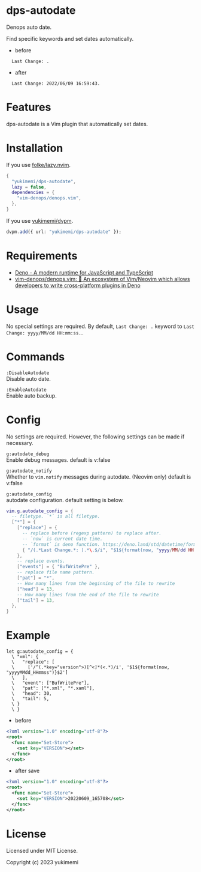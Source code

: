 # dps-autodate

Denops auto date.

Find specific keywords and set dates automatically.

- before
```
  Last Change: .
```

- after
```
  Last Change: 2022/06/09 16:59:43.
```

# Features 

dps-autodate is a Vim plugin that automatically set dates.

# Installation 

If you use [folke/lazy.nvim](https://github.com/folke/lazy.nvim).

```lua
{
  "yukimemi/dps-autodate",
  lazy = false,
  dependencies = {
    "vim-denops/denops.vim",
  },
}
```

If you use [yukimemi/dvpm](https://github.com/yukimemi/dvpm).

```typescript
dvpm.add({ url: "yukimemi/dps-autodate" });
```

# Requirements 

- [Deno - A modern runtime for JavaScript and TypeScript](https://deno.land/)
- [vim-denops/denops.vim: 🐜 An ecosystem of Vim/Neovim which allows developers to write cross-platform plugins in Deno](https://github.com/vim-denops/denops.vim)
# Usage 

No special settings are required.
By default, `Last Change: .` keyword to `Last Change: yyyy/MM/dd HH:mm:ss.`.

# Commands 

`:DisableAutodate`                                          
Disable auto date.

`:EnableAutodate`                                            
Enable auto backup.

# Config 

No settings are required. However, the following settings can be made if necessary.

`g:autodate_debug`                                          
Enable debug messages.
default is v:false

`g:autodate_notify`                                        
Whether to `vim.notify` messages during autodate. (Neovim only)
default is v:false

`g:autodate_config`                                        
autodate configuration.
default setting is below.

```lua
vim.g.autodate_config = {
  -- filetype. `*` is all filetype.
  ["*"] = {
    ["replace"] = {
      -- replace before (regexp pattern) to replace after.
      -- `now` is current date time.
      -- `format` is deno function. https://deno.land/std/datetime/format.ts
      { "/(.*Last Change.*: ).*\.$/i", "$1${format(now, "yyyy/MM/dd HH:mm:ss")}." },
    },
    -- replace events.
    ["events"] = { "BufWritePre" },
    -- replace file name pattern.
    ["pat"] = "*",
    -- How many lines from the beginning of the file to rewrite
    ["head"] = 13,
    -- How many lines from the end of the file to rewrite
    ["tail"] = 13,
  },
}
```

# Example 

```vim
let g:autodate_config = {
  \ "xml": {
  \   "replace": [
  \     ['/^(.*key="version">)[^<]*(<.*)/i', '$1${format(now, "yyyyMMdd_HHmmss")}$2']
  \   ],
  \   "event": ["BufWritePre"],
  \   "pat": ["*.xml", "*.xaml"],
  \   "head": 30,
  \   "tail": 5,
  \ }
  \ }
```

- before
```xml
<?xml version="1.0" encoding="utf-8"?>
<root>
  <func name="Set-Store">
    <set key="VERSION"></set>
  </func>
</root>
```

- after save
```xml
<?xml version="1.0" encoding="utf-8"?>
<root>
  <func name="Set-Store">
    <set key="VERSION">20220609_165708</set>
  </func>
</root>
```

# License 

Licensed under MIT License.

Copyright (c) 2023 yukimemi

